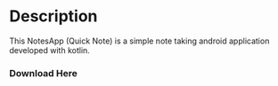 <h1>Description</h1>
<p>This NotesApp (Quick Note) is a simple note taking android application developed with kotlin.</p>
<h3>Download Here</h3>
<a href="https://play.google.com/store/apps/details?id=com.startapp.quicknoteeasy"></a>
